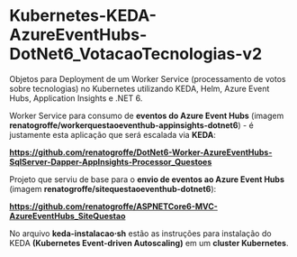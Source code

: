# Kubernetes-KEDA-AzureEventHubs-DotNet6_VotacaoTecnologias-v2
Objetos para Deployment de um Worker Service (processamento de votos sobre tecnologias) no Kubernetes utilizando KEDA, Helm, Azure Event Hubs, Application Insights e .NET 6.

Worker Service para consumo de **eventos do Azure Event Hubs** (imagem **renatogroffe/workerquestaoeventhub-appinsights-dotnet6**) - é justamente esta aplicação que será escalada via **KEDA**:

**https://github.com/renatogroffe/DotNet6-Worker-AzureEventHubs-SqlServer-Dapper-AppInsights-Processor_Questoes**

Projeto que serviu de base para o **envio de eventos ao Azure Event Hubs** (imagem **renatogroffe/sitequestaoeventhub-dotnet6**):

**https://github.com/renatogroffe/ASPNETCore6-MVC-AzureEventHubs_SiteQuestao**

No arquivo **keda-instalacao&sdot;sh** estão as instruções para instalação do KEDA **(Kubernetes Event-driven Autoscaling)** em um **cluster Kubernetes**.